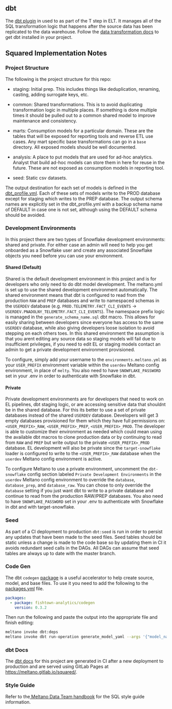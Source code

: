 ## dbt

The [dbt plugin](https://github.com/dbt-labs/dbt-core) in used to as part of the T step in ELT.
It manages all of the SQL transformation logic that happens after the source data has been replicated to the data warehouse.
Follow the [data transformation docs](https://docs.meltano.com/guide/transformation) to get dbt installed in your project.

## Squared Implementation Notes

### Project Structure

The following is the project structure for this repo:

- staging: Initial prep.
This includes things like deduplication, renaming, casting, adding surrogate keys, etc.

- common: Shared transformations.
This is to avoid duplicating transformation logic in multiple places.
If something is done multiple times it should be pulled out to a common shared model to improve maintenance and consistency.

- marts: Consumption models for a particular domain.
These are the tables that will be exposed for reporting tools and reverse ETL use cases.
Any mart specific base transformations can go in a `base` directory.
All exposed models should be well documented.

- analysis: A place to put models that are used for ad-hoc analytics.
Analyst that build ad-hoc models can store them in here for reuse in the future.
These are not exposed as consumption models in reporting tool.

- seed: Static csv datasets.

The output destination for each set of models is defined in the [dbt_profile.yml](https://gitlab.com/meltano/squared/-/blob/master/data/transform/dbt_project.yml).
Each of these sets of models write to the PROD database except for staging which writes to the PREP database.
The output schema names are explicitly set in the dbt_profile.yml with a backup schema name of DEFAULT in case one is not set, although using the DEFAULT schema should be avoided.

### Development Environments

In this project there are two types of Snowflake development environments: shared and private.
For either case an admin will need to help you get onboarded as a Snowflake user and create any associated Snowflake objects you need before you can use your environment.

#### Shared (Default)

Shared is the default development environment in this project and is for developers who only need to do dbt model development.
The meltano.yml is set up to use the shared development environment automatically.
The shared environment means that dbt is configured to read from the production `RAW` and `PREP` databases and write to namespaced schemas in the `USERDEV` database (e.g. `PROD.TELEMETRY.FACT_CLI_EVENTS` -> `USERDEV.PNADOLNY_TELEMETRY.FACT_CLI_EVENTS`).
The namespace prefix logic is managed in the `generate_schema_name.sql` dbt macro.
This allows for easily sharing between developers since everyone has access to the same `USERDEV` database, while also giving developers loose isolation to avoid stepping on each others toes.
In this shared environment the assumption is that you arent editing any source data so staging models will fail due to insufficient privileges, if you need to edit EL or staging models contact an admin to get a private development environment provisioned. 

To configure, simply add your username to the `environments.meltano.yml` as your `USER_PREFIX` environment variable within the `userdev` Meltano config environment, in place of `melty`.
You also need to have `SNOWFLAKE_PASSWORD` set in your .env in order to authenticate with Snowflake in dbt.

#### Private

Private development environments are for developers that need to work on EL pipelines, dbt staging logic, or are accessing sensitive data that shouldnt be in the shared database.
For this its better to use a set of private databases instead of the shared `USERDEV` database.
Developers will get 3 empty databases provisioned for them which they have full permissions on: `<USER_PREFIX>_RAW`, `<USER_PREFIX>_PREP`, `<USER_PREFIX>_PROD`.
The developer is able to customize their environment as needed which could mean using the available dbt macros to clone production data or by continuing to read from `RAW` and `PREP` but write output to the private `<USER_PREFIX>_PROD` database.
EL development will also be private since the `target-snowflake` loader is configured to write to the `<USER_PREFIX>_RAW` database when the `userdev` Meltano config environment is active.

To configure Meltano to use a private environment, uncomment the `dbt-snowflake` config section labeled `Private Development Environments` in the `userdev` Meltano config environment to override the `database`, `database_prep`, and `database_raw`. You can chose to only override the `database` setting if you just want dbt to write to a private database and continue to read from the production RAW/PREP databases.
You also need to have `SNOWFLAKE_PASSWORD` set in your .env to authenticate with Snowflake in dbt and with target-snowflake.

### Seed

As part of a CI deployment to production `dbt:seed` is run in order to persist any updates that have been made to the seed files.
Seed tables should be static unless a change is made to the code base so by updating them in CI it avoids redundant seed calls in the DAGs.
All DAGs can assume that seed tables are always up to date with the master branch.

### Code Gen

The dbt `codegen` [package](https://github.com/dbt-labs/dbt-codegen) is a useful accelerator to help create source, model, and base files.
To use it you need to add the following to the [packages.yml](packages.yml) file.

```yaml
packages:
  - package: fishtown-analytics/codegen
    version: 0.3.2
```
Then run the following and paste the output into the appropriate file and finish editing:

```bash
meltano invoke dbt:deps
meltano invoke dbt run-operation generate_model_yaml --args '{"model_name": "fact_cli_events"}'
```

### dbt Docs

The [dbt docs](https://docs.getdbt.com/docs/building-a-dbt-project/documentation) for this project are generated in CI after a new deployment to production and are served using GitLab Pages at https://meltano.gitlab.io/squared/. 

### Style Guide

Refer to the[ Meltano Data Team handbook](https://handbook.meltano.com/data-team/sql-style-guide) for the SQL style guide information.
